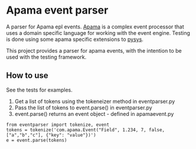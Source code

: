 # Apama event parser

A parser for Apama epl events. 
[Apama](http://www.softwareag.com/corporate/products/apama_webmethods/analytics/overview/default.asp) 
is a complex event processor that uses a domain specific language for working with the event engine.
Testing is done using some apama specific extensions to [pysys](https://sourceforge.net/projects/pysys/).

This project provides a parser for apama events, with the intention to be used with the testing framework.

## How to use
See the tests for examples.

1. Get a list of tokens using the tokeneizer method in eventparser.py
2. Pass the list of tokens to event.parse() in eventparser.py
3. event.parse() returns an event object - defined in apamaevent.py


```
from eventparser import tokenize, event
tokens = tokenize('com.apama.Event("Field", 1.234, 7, false, ["a","b","c"], {"key": "value"})')
e = event.parse(tokens)
```

